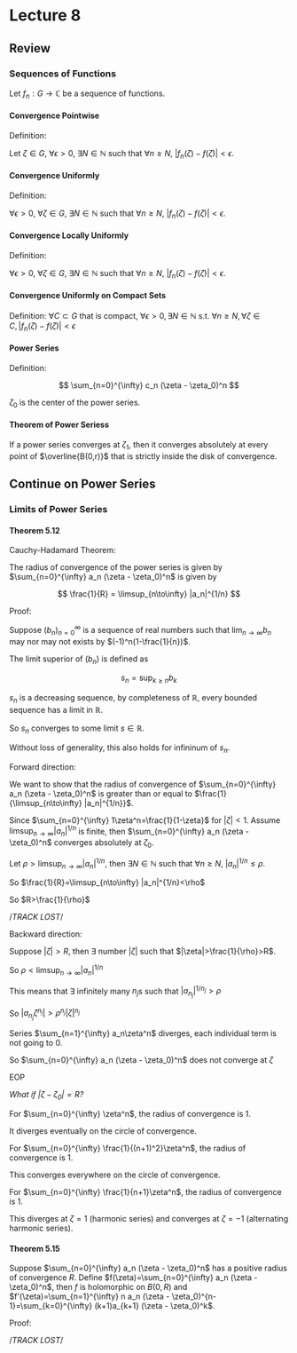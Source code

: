 # Lecture 8

## Review

### Sequences of Functions

Let $f_n: G \to \mathbb{C}$ be a sequence of functions.

#### Convergence Pointwise

Definition:

Let $\zeta\in G$, $\forall \epsilon > 0$, $\exists N \in \mathbb{N}$ such that $\forall n \geq N$, $|f_n(\zeta) - f(\zeta)| < \epsilon$.

#### Convergence Uniformly

Definition:

$\forall \epsilon > 0$, $\forall \zeta\in G$, $\exists N \in \mathbb{N}$ such that $\forall n \geq N$, $|f_n(\zeta) - f(\zeta)| < \epsilon$.

#### Convergence Locally Uniformly

Definition:

$\forall \epsilon > 0$, $\forall \zeta\in G$, $\exists N \in \mathbb{N}$ such that $\forall n \geq N$, $|f_n(\zeta) - f(\zeta)| < \epsilon$.

#### Convergence Uniformly on Compact Sets

Definition: $\forall C\subset G$ that is compact, $\forall \epsilon > 0, \exists N \in \mathbb{N} \text{ s.t. } \forall n \geq N, \forall \zeta\in C, |f_n(\zeta) - f(\zeta)| < \epsilon$

#### Power Series

Definition:

$$
\sum_{n=0}^{\infty} c_n (\zeta - \zeta_0)^n
$$

$\zeta_0$ is the center of the power series.

#### Theorem of Power Seriess

If a power series converges at $\zeta_1$, then it converges absolutely at every point of $\overline{B(0,r)}$ that is strictly inside the disk of convergence.

## Continue on Power Series

### Limits of Power Series

#### Theorem 5.12

Cauchy-Hadamard Theorem:

The radius of convergence of the power series is given by $\sum_{n=0}^{\infty} a_n (\zeta - \zeta_0)^n$ is given by

$$
\frac{1}{R} = \limsup_{n\to\infty} |a_n|^{1/n}
$$

Proof:

Suppose $(b_n)^{\infty}_{n=0}$ is a sequence of real numbers such that $\lim_{n\to\infty} b_n$ may nor may not exists by $(-1)^n(1-\frac{1}{n})$.

The limit superior of $(b_n)$ is defined as

$$
s_n = \sup_{k\geq n} b_k
$$

$s_n$ is a decreasing sequence, by completeness of $\mathbb{R}$, every bounded sequence has a limit in $\mathbb{R}$.

So $s_n$ converges to some limit $s\in\mathbb{R}$.

Without loss of generality, this also holds for infininum of $s_n$.

Forward direction:

We want to show that the radius of convergence of $\sum_{n=0}^{\infty} a_n (\zeta - \zeta_0)^n$ is greater than or equal to $\frac{1}{\limsup_{n\to\infty} |a_n|^{1/n}}$.

Since $\sum_{n=0}^{\infty} 1\zeta^n=\frac{1}{1-\zeta}$ for $|\zeta|<1$. Assume $\limsup_{n\to\infty} |a_n|^{1/n}$ is finite, then $\sum_{n=0}^{\infty} a_n (\zeta - \zeta_0)^n$ converges absolutely at $\zeta_0$.

Let $\rho>\limsup_{n\to\infty} |a_n|^{1/n}$, then $\exists N \in \mathbb{N}$ such that $\forall n \geq N$, $|a_n|^{1/n}\leq \rho$.

So $\frac{1}{R}=\limsup_{n\to\infty} |a_n|^{1/n}<\rho$

So $R>\frac{1}{\rho}$

/*TRACK LOST*/

Backward direction:

Suppose $|\zeta|>R$, then $\exists$ number $|\zeta|$ such that $|\zeta|>\frac{1}{\rho}>R$.

So $\rho<\limsup_{n\to\infty} |a_n|^{1/n}$

This means that $\exists$ infinitely many $n_j$s such that $|a_{n_j}|^{1/n_j}>\rho$

So $|a_{n_j}\zeta^{n_j}|>\rho^{n_j}|\zeta|^{n_j}$

Series $\sum_{n=1}^{\infty} a_n\zeta^n$ diverges, each individual term is not going to $0$.

So $\sum_{n=0}^{\infty} a_n (\zeta - \zeta_0)^n$ does not converge at $\zeta$

EOP

_What if $|\zeta-\zeta_0|=R$?_

For $\sum_{n=0}^{\infty} \zeta^n$, the radius of convergence is $1$.

It diverges eventually on the circle of convergence.

For $\sum_{n=0}^{\infty} \frac{1}{(n+1)^2}\zeta^n$, the radius of convergence is $1$.

This converges everywhere on the circle of convergence.

For $\sum_{n=0}^{\infty} \frac{1}{n+1}\zeta^n$, the radius of convergence is $1$.

This diverges at $\zeta=1$ (harmonic series) and converges at $\zeta=-1$ (alternating harmonic series).

#### Theorem 5.15

Suppose $\sum_{n=0}^{\infty} a_n (\zeta - \zeta_0)^n$ has a positive radius of convergence $R$. Define $f(\zeta)=\sum_{n=0}^{\infty} a_n (\zeta - \zeta_0)^n$, then $f$ is holomorphic on $B(0,R)$ and $f'(\zeta)=\sum_{n=1}^{\infty} n a_n (\zeta - \zeta_0)^{n-1}=\sum_{k=0}^{\infty} (k+1)a_{k+1} (\zeta - \zeta_0)^k$.

Proof:

/*TRACK LOST*/
